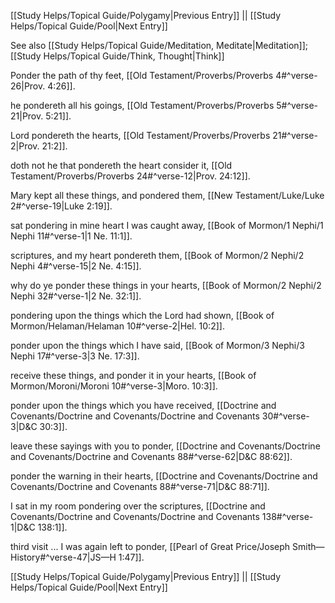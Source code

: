 [[Study Helps/Topical Guide/Polygamy|Previous Entry]]  ||  [[Study Helps/Topical Guide/Pool|Next Entry]]

 See also [[Study Helps/Topical Guide/Meditation, Meditate|Meditation]]; [[Study Helps/Topical Guide/Think, Thought|Think]]

 Ponder the path of thy feet, [[Old Testament/Proverbs/Proverbs 4#^verse-26|Prov. 4:26]].

 he pondereth all his goings, [[Old Testament/Proverbs/Proverbs 5#^verse-21|Prov. 5:21]].

 Lord pondereth the hearts, [[Old Testament/Proverbs/Proverbs 21#^verse-2|Prov. 21:2]].

 doth not he that pondereth the heart consider it, [[Old Testament/Proverbs/Proverbs 24#^verse-12|Prov. 24:12]].

 Mary kept all these things, and pondered them, [[New Testament/Luke/Luke 2#^verse-19|Luke 2:19]].

 sat pondering in mine heart I was caught away, [[Book of Mormon/1 Nephi/1 Nephi 11#^verse-1|1 Ne. 11:1]].

 scriptures, and my heart pondereth them, [[Book of Mormon/2 Nephi/2 Nephi 4#^verse-15|2 Ne. 4:15]].

 why do ye ponder these things in your hearts, [[Book of Mormon/2 Nephi/2 Nephi 32#^verse-1|2 Ne. 32:1]].

 pondering upon the things which the Lord had shown, [[Book of Mormon/Helaman/Helaman 10#^verse-2|Hel. 10:2]].

 ponder upon the things which I have said, [[Book of Mormon/3 Nephi/3 Nephi 17#^verse-3|3 Ne. 17:3]].

 receive these things, and ponder it in your hearts, [[Book of Mormon/Moroni/Moroni 10#^verse-3|Moro. 10:3]].

 ponder upon the things which you have received, [[Doctrine and Covenants/Doctrine and Covenants/Doctrine and Covenants 30#^verse-3|D&C 30:3]].

 leave these sayings with you to ponder, [[Doctrine and Covenants/Doctrine and Covenants/Doctrine and Covenants 88#^verse-62|D&C 88:62]].

 ponder the warning in their hearts, [[Doctrine and Covenants/Doctrine and Covenants/Doctrine and Covenants 88#^verse-71|D&C 88:71]].

 I sat in my room pondering over the scriptures, [[Doctrine and Covenants/Doctrine and Covenants/Doctrine and Covenants 138#^verse-1|D&C 138:1]].

 third visit ... I was again left to ponder, [[Pearl of Great Price/Joseph Smith—History#^verse-47|JS—H 1:47]].

[[Study Helps/Topical Guide/Polygamy|Previous Entry]]  ||  [[Study Helps/Topical Guide/Pool|Next Entry]]